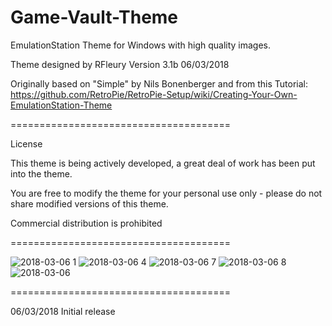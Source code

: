 # Game-Vault-Theme
EmulationStation Theme for Windows with high quality images.

Theme designed by RFleury
Version 3.1b
06/03/2018

Originally based on "Simple" by Nils Bonenberger and from this Tutorial:
https://github.com/RetroPie/RetroPie-Setup/wiki/Creating-Your-Own-EmulationStation-Theme

======================================

License

This theme is being actively developed, a great deal of work has been put into the theme.

You are free to modify the theme for your personal use only - please do not share modified versions of this theme.

Commercial distribution is prohibited

======================================



![2018-03-06 1](https://user-images.githubusercontent.com/5437692/37016585-c6f49004-20eb-11e8-90ba-597a67fc9c9e.png)
![2018-03-06 4](https://user-images.githubusercontent.com/5437692/37016586-c716c8c2-20eb-11e8-9eda-cae6c23a6452.png)
![2018-03-06 7](https://user-images.githubusercontent.com/5437692/37016587-c740cf82-20eb-11e8-8897-8b648c448623.png)
![2018-03-06 8](https://user-images.githubusercontent.com/5437692/37016588-c761951e-20eb-11e8-9a5e-059eb450f76f.png)
![2018-03-06](https://user-images.githubusercontent.com/5437692/37016589-c7838bba-20eb-11e8-907b-57346dd580fa.png)



======================================

06/03/2018
Initial release

